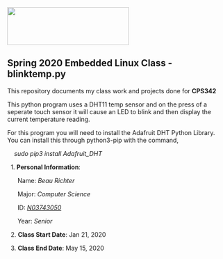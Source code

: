 <img src="https://www.newpaltz.edu/media/identity/logos/newpaltzlogo.jpg" width="280" height="87">


**Spring 2020 Embedded Linux Class - blinktemp.py**
---------------------------------------------------------------------------

This repository documents my class work and projects done for **CPS342**

This python program uses a DHT11 temp sensor and on the press of a seperate touch sensor it will cause an LED to blink and then display the current temperature reading.

For this program you will need to install the Adafruit DHT Python Library. You can install this through python3-pip with the command,

&nbsp; &nbsp; *sudo pip3 install Adafruit_DHT*



&nbsp; 1\. **Personal Information**:
	   
&nbsp; &nbsp; &nbsp; Name: *Beau Richter*

&nbsp; &nbsp; &nbsp; Major: *Computer Science*
	
&nbsp; &nbsp; &nbsp; ID: [*N03743050*](https://github.com/RichterBeau/EL2020)
	
&nbsp; &nbsp; &nbsp; Year: *Senior*
	
&nbsp; 2\. **Class Start Date**: Jan 21, 2020 
	
&nbsp; 3\. **Class End Date**: May 15, 2020
